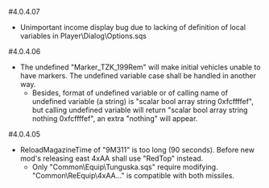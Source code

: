 #4.0.4.07
+ Unimportant income display bug due to lacking of definition of local variables in Player\Dialog\Options.sqs

#4.0.4.06
+ The undefined "Marker_TZK_199Rem" will make initial vehicles unable to have markers. The undefined variable case shall be handled in another way.
	+ Besides, format of undefined variable or of calling name of undefined variable (a string) is "scalar bool array string 0xfcffffef", but calling undefined variable will return "scalar bool array string nothing 0xfcffffef", an extra "nothing" will appear.

#4.0.4.05
+ ReloadMagazineTime of "9M311" is too long (90 seconds). Before new mod's releasing east 4xAA shall use "RedTop" instead.
	+ Only "Common\Equip\Tunguska.sqs" require modifying. "Common\ReEquip\4xAA..." is compatible with both missiles.
	
